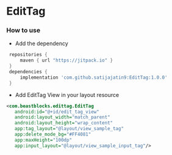 # EditTag

### How to use

* Add the dependency

```groovy
 repositories {
     maven { url "https://jitpack.io" }
 }
 dependencies {
     implementation 'com.github.satijajatin9:EditTag:1.0.0'
 }
```
* Add EditTag View in your layout resource

```xml
<com.beastblocks.edittag.EditTag
   android:id="@+id/edit_tag_view"
   android:layout_width="match_parent"
   android:layout_height="wrap_content"
   app:tag_layout="@layout/view_sample_tag"
   app:delete_mode_bg="#FF4081"
   app:maxHeight="100dp"
   app:input_layout="@layout/view_sample_input_tag"/>
```

